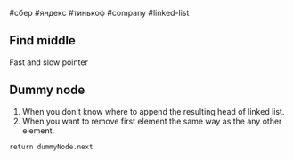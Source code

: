 #сбер #яндекс #тинькоф
#company 
#linked-list 
## Find middle
Fast and slow pointer

## Dummy node
1) When you don't know where to append the resulting head of linked list.
2) When you want to remove first element the same way as the any other element. 

```code
return dummyNode.next
```

